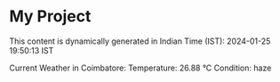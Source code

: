 # My Project

This content is dynamically generated in Indian Time (IST): 2024-01-25 19:50:13 IST


Current Weather in Coimbatore:
Temperature: 26.88 °C
Condition: haze
